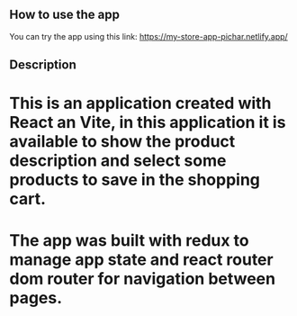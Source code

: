 ## How to use the app

You can try the app using this link:
https://my-store-app-pichar.netlify.app/

## Description

# This is an application created with React an Vite, in this application it is available to show the product description and select some products to save in the shopping cart.

# The app was built with redux to manage app state and react router dom router for navigation between pages.
